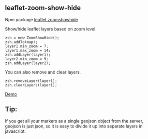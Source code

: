 leaflet-zoom-show-hide
----------------------

Npm package [leaflet.zoomshowhide](https://www.npmjs.com/package/leaflet.zoomshowhide)

Show/hide leaflet layers based on zoom level.

    zsh = new ZoomShowHide();
    zsh.addTo(map);
    layer1.min_zoom = 7;
    layer1.max_zoom = 14;
    zsh.addLayer(layer1);
    layer2.min_zoom = 9;
    zsh.addLayer(layer2);

You can also remove and clear layers.

    zsh.removeLayer(layer1);
    zsh.clearLayers(layer1);

[Demo](http://ipfs.hobbs.cz/ipfs/QmQjk84caPKRxNr2CdVLCM4BfDWk13fGHrzGn6dgUjBd2c/leaflet-zoom-show-hide/demo.html)

Tip:
----

If you get all your markers as a single geojson object from the server, geojson is just json, so it is easy to divide it up into separate layers in javascript.
